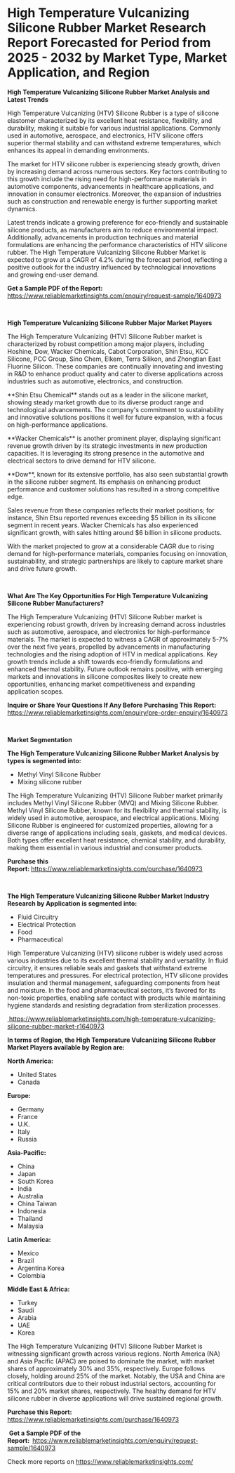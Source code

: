<p><h1>High Temperature Vulcanizing Silicone Rubber Market Research Report Forecasted for Period from 2025 -  2032 by Market Type, Market Application, and Region</h1></p><p><strong>High Temperature Vulcanizing Silicone Rubber Market Analysis and Latest Trends</strong></p>
<p><p>High Temperature Vulcanizing (HTV) Silicone Rubber is a type of silicone elastomer characterized by its excellent heat resistance, flexibility, and durability, making it suitable for various industrial applications. Commonly used in automotive, aerospace, and electronics, HTV silicone offers superior thermal stability and can withstand extreme temperatures, which enhances its appeal in demanding environments. </p><p>The market for HTV silicone rubber is experiencing steady growth, driven by increasing demand across numerous sectors. Key factors contributing to this growth include the rising need for high-performance materials in automotive components, advancements in healthcare applications, and innovation in consumer electronics. Moreover, the expansion of industries such as construction and renewable energy is further supporting market dynamics.</p><p>Latest trends indicate a growing preference for eco-friendly and sustainable silicone products, as manufacturers aim to reduce environmental impact. Additionally, advancements in production techniques and material formulations are enhancing the performance characteristics of HTV silicone rubber. The High Temperature Vulcanizing Silicone Rubber Market is expected to grow at a CAGR of 4.2% during the forecast period, reflecting a positive outlook for the industry influenced by technological innovations and growing end-user demand.</p></p>
<p><strong>Get a Sample PDF of the Report:&nbsp;</strong> <a href="https://www.reliablemarketinsights.com/enquiry/request-sample/1640973?utm_campaign=2214&utm_medium=2&utm_source=Github&utm_content=ia&utm_term=02042025&utm_id=high-temperature-vulcanizing-silicone-rubber">https://www.reliablemarketinsights.com/enquiry/request-sample/1640973</a></p>
<p>&nbsp;</p>
<p><strong>High Temperature Vulcanizing Silicone Rubber Major Market Players</strong></p>
<p><p>The High Temperature Vulcanizing (HTV) Silicone Rubber market is characterized by robust competition among major players, including Hoshine, Dow, Wacker Chemicals, Cabot Corporation, Shin Etsu, KCC Silicone, PCC Group, Sino Chem, Elkem, Terra Silikon, and Zhongtian East Fluorine Silicon. These companies are continually innovating and investing in R&D to enhance product quality and cater to diverse applications across industries such as automotive, electronics, and construction.</p><p>**Shin Etsu Chemical** stands out as a leader in the silicone market, showing steady market growth due to its diverse product range and technological advancements. The company's commitment to sustainability and innovative solutions positions it well for future expansion, with a focus on high-performance applications.</p><p>**Wacker Chemicals** is another prominent player, displaying significant revenue growth driven by its strategic investments in new production capacities. It is leveraging its strong presence in the automotive and electrical sectors to drive demand for HTV silicone.</p><p>**Dow**, known for its extensive portfolio, has also seen substantial growth in the silicone rubber segment. Its emphasis on enhancing product performance and customer solutions has resulted in a strong competitive edge.</p><p>Sales revenue from these companies reflects their market positions; for instance, Shin Etsu reported revenues exceeding $5 billion in its silicone segment in recent years. Wacker Chemicals has also experienced significant growth, with sales hitting around $6 billion in silicone products.</p><p>With the market projected to grow at a considerable CAGR due to rising demand for high-performance materials, companies focusing on innovation, sustainability, and strategic partnerships are likely to capture market share and drive future growth.</p></p>
<p>&nbsp;</p>
<p><strong>What Are The Key Opportunities For High Temperature Vulcanizing Silicone Rubber Manufacturers?</strong></p>
<p><p>The High Temperature Vulcanizing (HTV) Silicone Rubber market is experiencing robust growth, driven by increasing demand across industries such as automotive, aerospace, and electronics for high-performance materials. The market is expected to witness a CAGR of approximately 5-7% over the next five years, propelled by advancements in manufacturing technologies and the rising adoption of HTV in medical applications. Key growth trends include a shift towards eco-friendly formulations and enhanced thermal stability. Future outlook remains positive, with emerging markets and innovations in silicone composites likely to create new opportunities, enhancing market competitiveness and expanding application scopes.</p></p>
<p><strong>Inquire or Share Your Questions If Any Before Purchasing This Report:</strong> <a href="https://www.reliablemarketinsights.com/enquiry/pre-order-enquiry/1640973?utm_campaign=2214&utm_medium=2&utm_source=Github&utm_content=ia&utm_term=02042025&utm_id=high-temperature-vulcanizing-silicone-rubber">https://www.reliablemarketinsights.com/enquiry/pre-order-enquiry/1640973</a></p>
<p>&nbsp;</p>
<p><strong>Market Segmentation</strong></p>
<p><strong>The High Temperature Vulcanizing Silicone Rubber Market Analysis by types is segmented into:</strong></p>
<p><ul><li>Methyl Vinyl Silicone Rubber</li><li>Mixing silicone rubber</li></ul></p>
<p><p>The High Temperature Vulcanizing (HTV) Silicone Rubber market primarily includes Methyl Vinyl Silicone Rubber (MVQ) and Mixing Silicone Rubber. Methyl Vinyl Silicone Rubber, known for its flexibility and thermal stability, is widely used in automotive, aerospace, and electrical applications. Mixing Silicone Rubber is engineered for customized properties, allowing for a diverse range of applications including seals, gaskets, and medical devices. Both types offer excellent heat resistance, chemical stability, and durability, making them essential in various industrial and consumer products.</p></p>
<p><strong>Purchase this Report:&nbsp;</strong><a href="https://www.reliablemarketinsights.com/purchase/1640973?utm_campaign=2214&utm_medium=2&utm_source=Github&utm_content=ia&utm_term=02042025&utm_id=high-temperature-vulcanizing-silicone-rubber">https://www.reliablemarketinsights.com/purchase/1640973</a></p>
<p>&nbsp;</p>
<p><strong>The High Temperature Vulcanizing Silicone Rubber Market Industry Research by Application is segmented into:</strong></p>
<p><ul><li>Fluid Circuitry</li><li>Electrical Protection</li><li>Food</li><li>Pharmaceutical</li></ul></p>
<p><p>High Temperature Vulcanizing (HTV) silicone rubber is widely used across various industries due to its excellent thermal stability and versatility. In fluid circuitry, it ensures reliable seals and gaskets that withstand extreme temperatures and pressures. For electrical protection, HTV silicone provides insulation and thermal management, safeguarding components from heat and moisture. In the food and pharmaceutical sectors, it’s favored for its non-toxic properties, enabling safe contact with products while maintaining hygiene standards and resisting degradation from sterilization processes.</p></p>
<p><a href="https://www.reliablemarketinsights.com/high-temperature-vulcanizing-silicone-rubber-market-r1640973?utm_campaign=2214&utm_medium=2&utm_source=Github&utm_content=ia&utm_term=02042025&utm_id=high-temperature-vulcanizing-silicone-rubber">&nbsp;https://www.reliablemarketinsights.com/high-temperature-vulcanizing-silicone-rubber-market-r1640973</a></p>
<p><strong>In terms of Region, the High Temperature Vulcanizing Silicone Rubber Market Players available by Region are:</strong></p>
<p>
    <p> <strong> North America: </strong>
        <ul>
            <li>United States</li>
            <li>Canada</li>
        </ul>
        </p> 
    <p> <strong> Europe: </strong>
        <ul>
            <li>Germany</li>
            <li>France</li>
            <li>U.K.</li>
            <li>Italy</li>
            <li>Russia</li>
        </ul>
        </p> 
    <p> <strong> Asia-Pacific: </strong>
        <ul>
            <li>China</li>
            <li>Japan</li>
            <li>South Korea</li>
            <li>India</li>
            <li>Australia</li>
            <li>China Taiwan</li>
            <li>Indonesia</li>
            <li>Thailand</li>
            <li>Malaysia</li>
        </ul>
        </p> 
    <p> <strong> Latin America: </strong>
        <ul>
            <li>Mexico</li>
            <li>Brazil</li>
            <li>Argentina Korea</li>
            <li>Colombia</li>
        </ul>
        </p> 
    <p> <strong> Middle East & Africa: </strong>
        <ul>
            <li>Turkey</li>
            <li>Saudi</li>
            <li>Arabia</li>
            <li>UAE</li>
            <li>Korea</li>
        </ul>
    </p>
    </p>
<p><p>The High Temperature Vulcanizing (HTV) Silicone Rubber Market is witnessing significant growth across various regions. North America (NA) and Asia Pacific (APAC) are poised to dominate the market, with market shares of approximately 30% and 35%, respectively. Europe follows closely, holding around 25% of the market. Notably, the USA and China are critical contributors due to their robust industrial sectors, accounting for 15% and 20% market shares, respectively. The healthy demand for HTV silicone rubber in diverse applications will drive sustained regional growth.</p></p>
<p><strong>Purchase this Report: </strong><a href="https://www.reliablemarketinsights.com/purchase/1640973?utm_campaign=2214&utm_medium=2&utm_source=Github&utm_content=ia&utm_term=02042025&utm_id=high-temperature-vulcanizing-silicone-rubber">https://www.reliablemarketinsights.com/purchase/1640973</a></p>
<p>&nbsp;<strong>Get a Sample PDF of the Report:&nbsp;&nbsp;</strong><a href="https://www.reliablemarketinsights.com/enquiry/request-sample/1640973?utm_campaign=2214&utm_medium=2&utm_source=Github&utm_content=ia&utm_term=02042025&utm_id=high-temperature-vulcanizing-silicone-rubber">https://www.reliablemarketinsights.com/enquiry/request-sample/1640973</a></p>
<p><strong></strong></p>
<p>Check more reports on <a href="https://www.reliablemarketinsights.com/?utm_campaign=2214&utm_medium=2&utm_source=Github&utm_content=ia&utm_term=02042025&utm_id=high-temperature-vulcanizing-silicone-rubber">https://www.reliablemarketinsights.com/</a></p>